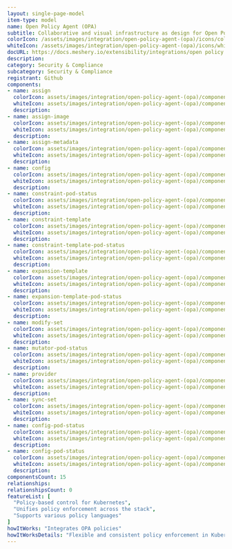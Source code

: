 ```yaml
---
layout: single-page-model
item-type: model
name: Open Policy Agent (OPA)
subtitle: Collaborative and visual infrastructure as design for Open Policy Agent (OPA)
colorIcon: /assets/images/integration/open-policy-agent-(opa)/icons/color/open-policy-agent-(opa)-color.svg
whiteIcon: /assets/images/integration/open-policy-agent-(opa)/icons/white/open-policy-agent-(opa)-white.svg
docURL: https://docs.meshery.io/extensibility/integrations/open policy agent (opa)
description: 
category: Security & Compliance
subcategory: Security & Compliance
registrant: Github
components: 
- name: assign
  colorIcon: assets/images/integration/open-policy-agent-(opa)/components/assign/icons/color/assign-color.svg
  whiteIcon: assets/images/integration/open-policy-agent-(opa)/components/assign/icons/white/assign-white.svg
  description: 
- name: assign-image
  colorIcon: assets/images/integration/open-policy-agent-(opa)/components/assign-image/icons/color/assign-image-color.svg
  whiteIcon: assets/images/integration/open-policy-agent-(opa)/components/assign-image/icons/white/assign-image-white.svg
  description: 
- name: assign-metadata
  colorIcon: assets/images/integration/open-policy-agent-(opa)/components/assign-metadata/icons/color/assign-metadata-color.svg
  whiteIcon: assets/images/integration/open-policy-agent-(opa)/components/assign-metadata/icons/white/assign-metadata-white.svg
  description: 
- name: config
  colorIcon: assets/images/integration/open-policy-agent-(opa)/components/config/icons/color/config-color.svg
  whiteIcon: assets/images/integration/open-policy-agent-(opa)/components/config/icons/white/config-white.svg
  description: 
- name: constraint-pod-status
  colorIcon: assets/images/integration/open-policy-agent-(opa)/components/constraint-pod-status/icons/color/constraint-pod-status-color.svg
  whiteIcon: assets/images/integration/open-policy-agent-(opa)/components/constraint-pod-status/icons/white/constraint-pod-status-white.svg
  description: 
- name: constraint-template
  colorIcon: assets/images/integration/open-policy-agent-(opa)/components/constraint-template/icons/color/constraint-template-color.svg
  whiteIcon: assets/images/integration/open-policy-agent-(opa)/components/constraint-template/icons/white/constraint-template-white.svg
  description: 
- name: constraint-template-pod-status
  colorIcon: assets/images/integration/open-policy-agent-(opa)/components/constraint-template-pod-status/icons/color/constraint-template-pod-status-color.svg
  whiteIcon: assets/images/integration/open-policy-agent-(opa)/components/constraint-template-pod-status/icons/white/constraint-template-pod-status-white.svg
  description: 
- name: expansion-template
  colorIcon: assets/images/integration/open-policy-agent-(opa)/components/expansion-template/icons/color/expansion-template-color.svg
  whiteIcon: assets/images/integration/open-policy-agent-(opa)/components/expansion-template/icons/white/expansion-template-white.svg
  description: 
- name: expansion-template-pod-status
  colorIcon: assets/images/integration/open-policy-agent-(opa)/components/expansion-template-pod-status/icons/color/expansion-template-pod-status-color.svg
  whiteIcon: assets/images/integration/open-policy-agent-(opa)/components/expansion-template-pod-status/icons/white/expansion-template-pod-status-white.svg
  description: 
- name: modify-set
  colorIcon: assets/images/integration/open-policy-agent-(opa)/components/modify-set/icons/color/modify-set-color.svg
  whiteIcon: assets/images/integration/open-policy-agent-(opa)/components/modify-set/icons/white/modify-set-white.svg
  description: 
- name: mutator-pod-status
  colorIcon: assets/images/integration/open-policy-agent-(opa)/components/mutator-pod-status/icons/color/mutator-pod-status-color.svg
  whiteIcon: assets/images/integration/open-policy-agent-(opa)/components/mutator-pod-status/icons/white/mutator-pod-status-white.svg
  description: 
- name: provider
  colorIcon: assets/images/integration/open-policy-agent-(opa)/components/provider/icons/color/provider-color.svg
  whiteIcon: assets/images/integration/open-policy-agent-(opa)/components/provider/icons/white/provider-white.svg
  description: 
- name: sync-set
  colorIcon: assets/images/integration/open-policy-agent-(opa)/components/sync-set/icons/color/sync-set-color.svg
  whiteIcon: assets/images/integration/open-policy-agent-(opa)/components/sync-set/icons/white/sync-set-white.svg
  description: 
- name: config-pod-status
  colorIcon: assets/images/integration/open-policy-agent-(opa)/components/config-pod-status/icons/color/config-pod-status-color.svg
  whiteIcon: assets/images/integration/open-policy-agent-(opa)/components/config-pod-status/icons/white/config-pod-status-white.svg
  description: 
- name: config-pod-status
  colorIcon: assets/images/integration/open-policy-agent-(opa)/components/config-pod-status/icons/color/config-pod-status-color.svg
  whiteIcon: assets/images/integration/open-policy-agent-(opa)/components/config-pod-status/icons/white/config-pod-status-white.svg
  description: 
componentsCount: 15
relationships: 
relationshipsCount: 0
featureList: [
  "Policy-based control for Kubernetes",
  "Unifies policy enforcement across the stack",
  "Supports various policy languages"
]
howItWorks: "Integrates OPA policies"
howItWorksDetails: "Flexible and consistent policy enforcement in Kubernetes"
---
```

